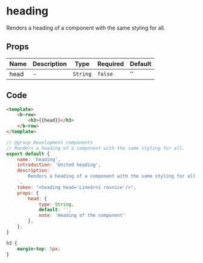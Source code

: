 # heading

Renders a heading of a component with the same styling for all.

## Props

<!-- @vuese:heading:props:start -->
|Name|Description|Type|Required|Default|
|---|---|---|---|---|
|head|-|`String`|`false`|''|

<!-- @vuese:heading:props:end -->

## Code

```html
<template>
	<b-row>
		<h3>{{head}}</h3>
	</b-row>
</template>

```

```js
// @group Development components
// Renders a heading of a component with the same styling for all.
export default {
	name: 'heading',
	introduction: 'United heading',
	description: `
		Renders a heading of a component with the same styling for all.
	`,
	token: "<heading head='Lineární rovnice'/>",
	props: {
		head: {
			type: String,
			default: '',
			note: 'Heading of the component'
		},
	},
}
```

```css
h3 {
	margin-top: 5px;
}
```
